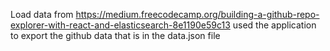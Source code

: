 Load data from https://medium.freecodecamp.org/building-a-github-repo-explorer-with-react-and-elasticsearch-8e1190e59c13
used the application to export the github data that is in the data.json file